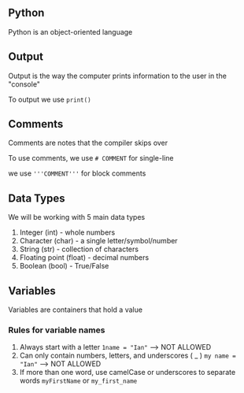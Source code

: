 ## Python
Python is an object-oriented language

## Output
Output is the way the computer prints information to the user in the "console"

To output we use `print()`

## Comments
Comments are notes that the compiler skips over

To use comments, we use `# COMMENT` for single-line

we use `'''COMMENT'''` for block comments

## Data Types
We will be working with 5 main data types

1. Integer (int) - whole numbers
2. Character (char) - a single letter/symbol/number
3. String (str) - collection of characters
4. Floating point (float) - decimal numbers
5. Boolean (bool) - True/False

## Variables
Variables are containers that hold a value

### Rules for variable names
1. Always start with a letter
   `1name = "Ian"` --> NOT ALLOWED
2. Can only contain numbers, letters, and underscores ( _ ) `my name = "Ian"` --> NOT ALLOWED
3. If more than one word, use camelCase or underscores to separate words
   `myFirstName` or `my_first_name`
